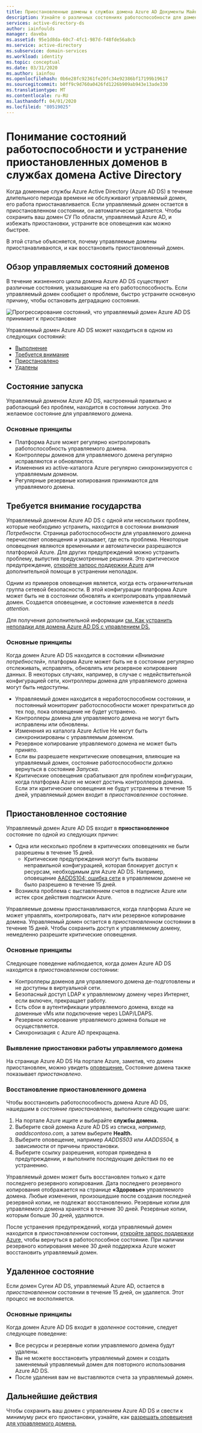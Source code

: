 ```yaml
---
title: Приостановленные домены в службах домена Azure AD Документы Майкрософт
description: Узнайте о различных состояниях работоспособности для домена Azure AD DS и о том, как восстановить подвешенный домен.
services: active-directory-ds
author: iainfoulds
manager: daveba
ms.assetid: 95e1d8da-60c7-4fc1-987d-f48fde56a8cb
ms.service: active-directory
ms.subservice: domain-services
ms.workload: identity
ms.topic: conceptual
ms.date: 03/31/2020
ms.author: iainfou
ms.openlocfilehash: 0b6e28fc92361fe20fc34e92386bf17199b19617
ms.sourcegitcommit: b0ff9c9d760a0426fd1226b909ab943e13ade330
ms.translationtype: MT
ms.contentlocale: ru-RU
ms.lasthandoff: 04/01/2020
ms.locfileid: "80519025"
---
```

# <a name="understand-the-health-states-and-resolve-suspended-domains-in-azure-active-directory-domain-services"></a>Понимание состояний работоспособности и устранение приостановленных доменов в службах домена Active Directory

Когда доменные службы Azure Active Directory (Azure AD DS) в течение длительного периода времени не обслуживают управляемый домен, его работа приостанавливается. Если управляемый домен остается в приостановленном состоянии, он автоматически удаляется. Чтобы сохранить ваш домен СУ По области, управляемый Azure AD, и избежать приостановки, устраните все оповещения как можно быстрее.

В этой статье объясняется, почему управляемые домены приостанавливаются, и как восстановить приостановленный домен.

## <a name="overview-of-managed-domain-states"></a>Обзор управляемых состояний доменов

В течение жизненного цикла домена Azure AD DS существуют различные состояния, указывающие на его работоспособность. Если управляемый домен сообщает о проблеме, быстро устраните основную причину, чтобы остановить деградацию состояния.

![Прогрессирование состояний, что управляемый домен Azure AD DS принимает к приостановке](media/active-directory-domain-services-suspension/suspension-timeline.PNG)

Управляемый домен Azure AD DS может находиться в одном из следующих состояний:

* [Выполнение](#running-state)
* [Требуется внимание](#needs-attention-state)
* [Приостановлено](#suspended-state)
* [Удалены](#deleted-state)

## <a name="running-state"></a>Состояние запуска

Управляемый доменом Azure AD DS, настроенный правильно и работающий без проблем, находится в состоянии *запуска.* Это желаемое состояние для управляемого домена.

### <a name="what-to-expect"></a>Основные принципы

* Платформа Azure может регулярно контролировать работоспособность управляемого домена.
* Контроллеры доменов для управляемого домена регулярно исправляются и обновляются.
* Изменения из active-каталога Azure регулярно синхронизируются с управляемым доменом.
* Регулярные резервные копирования принимаются для управляемого домена.

## <a name="needs-attention-state"></a>Требуется внимание государства

Управляемый доменом Azure AD DS с одной или нескольких проблем, которые необходимо устранить, находится в состоянии *внимания Потребности.* Страница работоспособности для управляемого домена перечисляет оповещения и указывает, где есть проблема. Некоторые оповещения являются временными и автоматически разрешаются платформой Azure. Для других предупреждений можно устранить проблему, выпустив предусмотренные решения. Это критическое предупреждение, [откройте запрос поддержки Azure][azure-support] для дополнительной помощи в устранении неполадок.

Одним из примеров оповещения является, когда есть ограничительная группа сетевой безопасности. В этой конфигурации платформа Azure может быть не в состоянии обновлять и контролировать управляемый домен. Создается оповещение, и состояние изменяется в *needs attention.*

Для получения дополнительной информации [см. Как устранить неполадки для домена Azure AD DS с управлением DS.][resolve-alerts]

### <a name="what-to-expect"></a>Основные принципы

Когда домен Azure AD DS находится в состоянии *«Внимание потребностей»,* платформа Azure может быть не в состоянии регулярно отслеживать, исправлять, обновлять или резервное копирование данных. В некоторых случаях, например, в случае с недействительной конфигурацией сети, контроллеры домена для управляемого домена могут быть недоступны.

* Управляемый домен находится в неработоспособном состоянии, и постоянный мониторинг работоспособности может прекратиться до тех пор, пока оповещение не будет устранено.
* Контроллеры домена для управляемого домена не могут быть исправлены или обновлены.
* Изменения из каталога Azure Active Не могут быть синхронизированы с управляемым доменом.
* Резервное копирование управляемого домена не может быть принято.
* Если вы разрешаете некритические оповещения, влияющие на управляемый домен, состояние работоспособности должно вернуться в состояние *Запуска.*
* Критические оповещения срабатывают для проблем конфигурации, когда платформа Azure не может достичь контроллеров домена. Если эти критические оповещения не будут устранены в течение 15 дней, управляемый домен входит в *приостановленное* состояние.

## <a name="suspended-state"></a>Приостановленное состояние

Управляемый домен Azure AD DS входит в **приостановленное** состояние по одной из следующих причин:

* Одна или несколько проблем в критических оповещениях не были разрешены в течение 15 дней.
    * Критические предупреждения могут быть вызваны неправильной конфигурацией, которая блокирует доступ к ресурсам, необходимым для Azure AD DS. Например, оповещение [AADDS104: ошибка сети][alert-nsg] в управляемом домене не было разрешено в течение 15 дней.
* Возникла проблема с выставлением счетов в подписке Azure или истек срок действия подписки Azure.

Управляемые домены приостанавливаются, когда платформа Azure не может управлять, контролировать, патч или резервное копирование домена. Управляемый домен остается в *приостановленном* состоянии в течение 15 дней. Чтобы сохранить доступ к управляемому домену, немедленно разрешите критические оповещения.

### <a name="what-to-expect"></a>Основные принципы

Следующее поведение наблюдается, когда домен Azure AD DS находится в *приостановленном* состоянии:

* Контроллеры доменов для управляемого домена де-подготовлены и не доступны в виртуальной сети.
* Безопасный доступ LDAP к управляемому домену через Интернет, если включен, прекращает работу.
* Есть сбои в аутентификации управляемого домена, входе на доменные vMs или подключение через LDAP/LDAPS.
* Резервное копирование управляемого домена больше не осуществляется.
* Синхронизация с Azure AD прекращена.

### <a name="how-do-you-know-if-your-managed-domain-is-suspended"></a>Выявление приостановки работы управляемого домена

На странице Azure AD DS На портале Azure, заметив, что домен приостановлен, можно увидеть [оповещение.][resolve-alerts] Состояние домена также показывает *приостановлено*.

### <a name="restore-a-suspended-domain"></a>Восстановление приостановленного домена

Чтобы восстановить работоспособность домена Azure AD DS, нашедшим в *состояние приостановлено,* выполните следующие шаги:

1. На портале Azure ищите и выбирайте **службы домена.**
1. Выберите свой домена Azure AD DS из списка, *например, aaddscontoso.com,* а затем выберите **Health.**
1. Выберите оповещение, например *AADDS503* или *AADDS504,* в зависимости от причины приостановки.
1. Выберите ссылку разрешения, которая приведена в предупреждении, и выполните последующие действия по ее устранению.

Управляемый домен может быть восстановлен только к дате последнего резервного копирования. Дата последнего резервного копирования отображается на странице **«Здоровье»** управляемого домена. Любые изменения, произошедшие после создания последней резервной копии, не подлежат восстановлению. Резервные копии для управляемого домена хранятся в течение 30 дней. Резервные копии, которым больше 30 дней, удаляются.

После устранения предупреждений, когда управляемый домен находится в *приостановленном* состоянии, [откройте запрос поддержки Azure,][azure-support] чтобы вернуться в работоспособное состояние. При наличии резервного копирования менее 30 дней поддержка Azure может восстановить управляемый домен.

## <a name="deleted-state"></a>Удаленное состояние

Если домен Сугеи AD DS, управляемый Azure AD, остается в *приостановленном* состоянии в течение 15 дней, он удаляется. Этот процесс не восполняется.

### <a name="what-to-expect"></a>Основные принципы

Когда домен Azure AD DS входит в *удаленное* состояние, следует следующее поведение:

* Все ресурсы и резервные копии управляемого домена будут удалены.
* Вы не можете восстановить управляемый домен и создать заменяемый управляемый домен для повторного использования Azure AD DS.
* После удаления вам не выставляются счета за управляемый домен.

## <a name="next-steps"></a>Дальнейшие действия

Чтобы сохранить ваш домен с управлением Azure AD DS и свести к минимуму риск его приостановки, узнайте, как [разрешать оповещения для управляемого домена.][resolve-alerts]

<!-- INTERNAL LINKS -->
[alert-nsg]: alert-nsg.md
[azure-support]: ../active-directory/fundamentals/active-directory-troubleshooting-support-howto.md
[resolve-alerts]: troubleshoot-alerts.md
